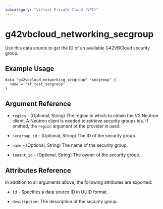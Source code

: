 ```yaml
---
subcategory: "Virtual Private Cloud (VPC)"
---
```


# g42vbcloud\_networking\_secgroup

Use this data source to get the ID of an available G42VBCloud security group.

## Example Usage

```hcl
data "g42vbcloud_networking_secgroup" "secgroup" {
  name = "tf_test_secgroup"
}
```

## Argument Reference

* `region` - (Optional, String) The region in which to obtain the V2 Neutron client.
  A Neutron client is needed to retrieve security groups ids. If omitted, the
  `region` argument of the provider is used.

* `secgroup_id` - (Optional, String) The ID of the security group.

* `name` - (Optional, String) The name of the security group.

* `tenant_id` - (Optional, String) The owner of the security group.

## Attributes Reference

In addition to all arguments above, the following attributes are exported:

* `id` - Specifies a data source ID in UUID format.

* `description`- The description of the security group.
